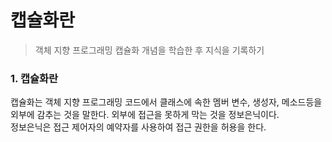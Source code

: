 # 캡슐화란 
> 객체 지향 프로그래밍 캡슐화 개념을 학습한 후 지식을 기록하기 

### 1. 캡슐화란 
<p>
  캡슐화는 객체 지향 프로그래밍 코드에서 클래스에 속한 멤버 변수, 생성자, 메소드등을 외부에 감추는 것을 말한다. 외부에 접근을 못하게 막는 것을 정보은닉이다. <br>
  정보은닉은 접근 제어자의 예약자를 사용하여 접근 권한을 허용을 한다.  
</p>

